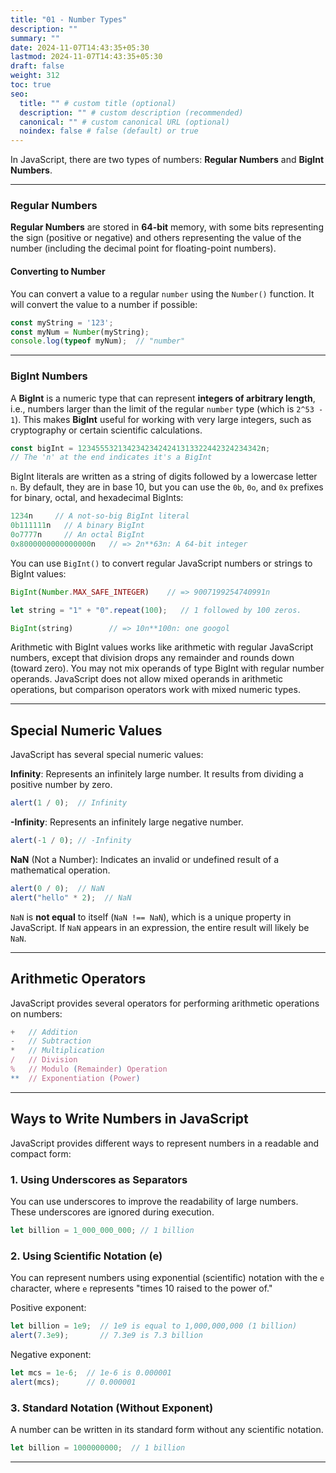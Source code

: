 ```yaml
---
title: "01 - Number Types"
description: ""
summary: ""
date: 2024-11-07T14:43:35+05:30
lastmod: 2024-11-07T14:43:35+05:30
draft: false
weight: 312
toc: true
seo:
  title: "" # custom title (optional)
  description: "" # custom description (recommended)
  canonical: "" # custom canonical URL (optional)
  noindex: false # false (default) or true
---
```



In JavaScript, there are two types of numbers: **Regular Numbers** and **BigInt Numbers**.

---

### Regular Numbers

**Regular Numbers** are stored in **64-bit** memory, with some bits representing the sign (positive or negative) and others representing the value of the number (including the decimal point for floating-point numbers).

#### Converting to Number

You can convert a value to a regular `number` using the `Number()` function. It will convert the value to a number if possible:

```js
const myString = '123';
const myNum = Number(myString);
console.log(typeof myNum);  // "number"
```

---

### BigInt Numbers

A **BigInt** is a numeric type that can represent **integers of arbitrary length**, i.e., numbers larger than the limit of the regular `number` type (which is `2^53 - 1`). This makes **BigInt** useful for working with very large integers, such as cryptography or certain scientific calculations.

```js
const bigInt = 12345553213423423424241313322442324234342n;
// The 'n' at the end indicates it's a BigInt
```

BigInt literals are written as a string of digits followed by a lowercase letter `n`. By default, they are in base 10, but you can use the `0b`, `0o`, and `0x` prefixes for binary, octal, and hexadecimal BigInts:

```js
1234n     // A not-so-big BigInt literal
0b111111n   // A binary BigInt
0o7777n     // An octal BigInt
0x8000000000000000n   // => 2n**63n: A 64-bit integer
```

You can use `BigInt()` to convert regular JavaScript numbers or strings to BigInt values:

```js
BigInt(Number.MAX_SAFE_INTEGER)    // => 9007199254740991n

let string = "1" + "0".repeat(100);   // 1 followed by 100 zeros.

BigInt(string)        // => 10n**100n: one googol
```

Arithmetic with BigInt values works like arithmetic with regular JavaScript numbers, except that division drops any remainder and rounds down (toward zero). You may not mix operands of type BigInt with regular number operands. JavaScript does not allow mixed operands in arithmetic operations, but comparison operators work with mixed numeric types.

---

## Special Numeric Values

JavaScript has several special numeric values:

**Infinity**: Represents an infinitely large number. It results from dividing a positive number by zero.

```js
alert(1 / 0);  // Infinity
```

**-Infinity**: Represents an infinitely large negative number.
```js
alert(-1 / 0); // -Infinity
```

**NaN** (Not a Number): Indicates an invalid or undefined result of a mathematical operation.
```js
alert(0 / 0);  // NaN
alert("hello" * 2);  // NaN
```

`NaN` is **not equal** to itself (`NaN !== NaN`), which is a unique property in JavaScript. If `NaN` appears in an expression, the entire result will likely be `NaN`.


---

## Arithmetic Operators

JavaScript provides several operators for performing arithmetic operations on numbers:

```js
+   // Addition
-   // Subtraction
*   // Multiplication
/   // Division
%   // Modulo (Remainder) Operation
**  // Exponentiation (Power)
```

---

## Ways to Write Numbers in JavaScript

JavaScript provides different ways to represent numbers in a readable and compact form:

### 1. Using Underscores as Separators

You can use underscores to improve the readability of large numbers. These underscores are ignored during execution.

```js
let billion = 1_000_000_000; // 1 billion
```

### 2. Using Scientific Notation (e)

You can represent numbers using exponential (scientific) notation with the `e` character, where `e` represents "times 10 raised to the power of."

Positive exponent:
```js
let billion = 1e9;  // 1e9 is equal to 1,000,000,000 (1 billion)
alert(7.3e9);       // 7.3e9 is 7.3 billion
```

Negative exponent:
```js
let mcs = 1e-6;  // 1e-6 is 0.000001
alert(mcs);      // 0.000001
```


### 3. Standard Notation (Without Exponent)

A number can be written in its standard form without any scientific notation.

```js
let billion = 1000000000;  // 1 billion
```

---
